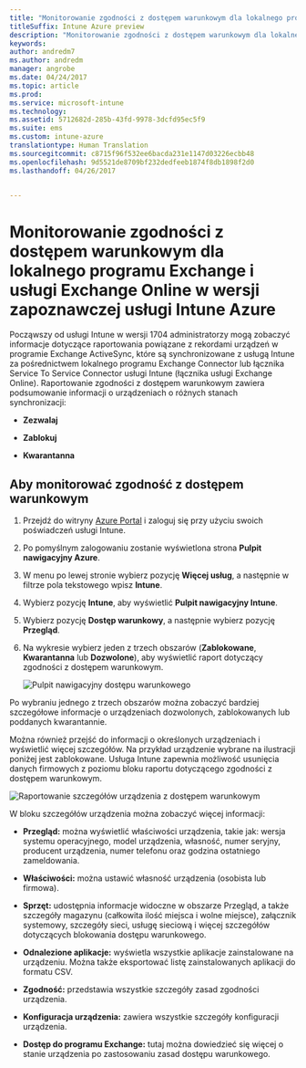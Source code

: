 ```yaml
---
title: "Monitorowanie zgodności z dostępem warunkowym dla lokalnego programu Exchange i usługi Exchange Online"
titleSuffix: Intune Azure preview
description: "Monitorowanie zgodności z dostępem warunkowym dla lokalnego programu Exchange i usługi Exchange Online za pośrednictwem portalu Intune Azure"
keywords: 
author: andredm7
ms.author: andredm
manager: angrobe
ms.date: 04/24/2017
ms.topic: article
ms.prod: 
ms.service: microsoft-intune
ms.technology: 
ms.assetid: 5712682d-285b-43fd-9978-3dcfd95ec5f9
ms.suite: ems
ms.custom: intune-azure
translationtype: Human Translation
ms.sourcegitcommit: c8715f96f532ee6bacda231e1147d03226ecbb48
ms.openlocfilehash: 9d5521de8709bf232dedfeeb1874f8db1898f2d0
ms.lasthandoff: 04/26/2017


---
```


# <a name="monitor-conditional-access-compliance-for-on-premises-exchange-and-exchange-online-in-intune-azure-preview"></a>Monitorowanie zgodności z dostępem warunkowym dla lokalnego programu Exchange i usługi Exchange Online w wersji zapoznawczej usługi Intune Azure

Począwszy od usługi Intune w wersji 1704 administratorzy mogą zobaczyć informacje dotyczące raportowania powiązane z rekordami urządzeń w programie Exchange ActiveSync, które są synchronizowane z usługą Intune za pośrednictwem lokalnego programu Exchange Connector lub łącznika Service To Service Connector usługi Intune (łącznika usługi Exchange Online). Raportowanie zgodności z dostępem warunkowym zawiera podsumowanie informacji o urządzeniach o różnych stanach synchronizacji:

-   **Zezwalaj**

-   **Zablokuj**

-   **Kwarantanna**

## <a name="to-monitor-conditional-access-compliance"></a>Aby monitorować zgodność z dostępem warunkowym

1.  Przejdź do witryny [Azure Portal](https://portal.azure.com/) i zaloguj się przy użyciu swoich poświadczeń usługi Intune.

2.  Po pomyślnym zalogowaniu zostanie wyświetlona strona **Pulpit nawigacyjny Azure**.

3.  W menu po lewej stronie wybierz pozycję **Więcej usług**, a następnie w filtrze pola tekstowego wpisz **Intune**.

4.  Wybierz pozycję **Intune**, aby wyświetlić **Pulpit nawigacyjny Intune**.

5.  Wybierz pozycję **Dostęp warunkowy**, a następnie wybierz pozycję **Przegląd**.

6.  Na wykresie wybierz jeden z trzech obszarów (**Zablokowane**, **Kwarantanna** lub **Dozwolone**), aby wyświetlić raport dotyczący zgodności z dostępem warunkowym.

    ![Pulpit nawigacyjny dostępu warunkowego](../media/CA-reporting-intune-1.png)

Po wybraniu jednego z trzech obszarów można zobaczyć bardziej szczegółowe informacje o urządzeniach dozwolonych, zablokowanych lub poddanych kwarantannie.

Można również przejść do informacji o określonych urządzeniach i wyświetlić więcej szczegółów. Na przykład urządzenie wybrane na ilustracji poniżej jest zablokowane. Usługa Intune zapewnia możliwość usunięcia danych firmowych z poziomu bloku raportu dotyczącego zgodności z dostępem warunkowym.

![Raportowanie szczegółów urządzenia z dostępem warunkowym](../media/CA-reporting-intune-3.png)

W bloku szczegółów urządzenia można zobaczyć więcej informacji:

-   **Przegląd:** można wyświetlić właściwości urządzenia, takie jak: wersja systemu operacyjnego, model urządzenia, własność, numer seryjny, producent urządzenia, numer telefonu oraz godzina ostatniego zameldowania.

-   **Właściwości:** można ustawić własność urządzenia (osobista lub firmowa).

-   **Sprzęt:** udostępnia informacje widoczne w obszarze Przegląd, a także szczegóły magazynu (całkowita ilość miejsca i wolne miejsce), załącznik systemowy, szczegóły sieci, usługę sieciową i więcej szczegółów dotyczących blokowania dostępu warunkowego.

-   **Odnalezione aplikacje:** wyświetla wszystkie aplikacje zainstalowane na urządzeniu. Można także eksportować listę zainstalowanych aplikacji do formatu CSV.

-   **Zgodność:** przedstawia wszystkie szczegóły zasad zgodności urządzenia.

-   **Konfiguracja urządzenia:** zawiera wszystkie szczegóły konfiguracji urządzenia.

-   **Dostęp do programu Exchange:** tutaj można dowiedzieć się więcej o stanie urządzenia po zastosowaniu zasad dostępu warunkowego.

